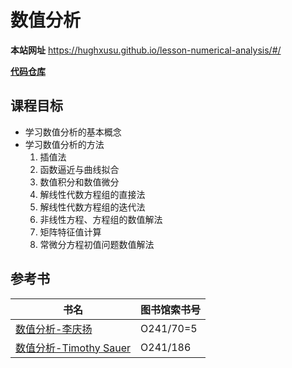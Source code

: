 # 数值分析

**本站网址**  https://hughxusu.github.io/lesson-numerical-analysis/#/

**[代码仓库](https://github.com/hughxusu/lesson-numerical-analysis)**

## 课程目标

* 学习数值分析的基本概念
* 学习数值分析的方法
  1. 插值法
  2. 函数逼近与曲线拟合
  3. 数值积分和数值微分
  4. 解线性代数方程组的直接法
  5. 解线性代数方程组的迭代法
  6. 非线性方程、方程组的数值解法
  7. 矩阵特征值计算
  8. 常微分方程初值问题数值解法

## 参考书

| 书名                                                         | 图书馆索书号 |
| ------------------------------------------------------------ | ------------ |
| [数值分析-李庆扬](https://book.douban.com/subject/3525004/)  | O241/70=5    |
| [数值分析-Timothy Sauer](https://book.douban.com/subject/26600495/) | O241/186     |



